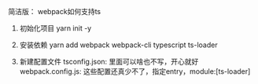 简洁版： webpack如何支持ts

1. 初始化项目
yarn init -y

2. 安装依赖
yarn add webpack webpack-cli typescript ts-loader

3. 新建配置文件
tsconfig.json: 里面可以啥也不写，开心就好
webpack.config.js: 这些配置还真少不了，指定entry，module:[ts-loader]
